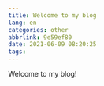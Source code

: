 ```yaml
---
title: Welcome to my blog
lang: en
categories: other
abbrlink: 9e59ef80
date: 2021-06-09 08:20:25
tags:
---
```


Welcome to my blog!
